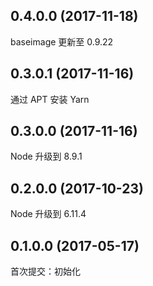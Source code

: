 ## 0.4.0.0 (2017-11-18)

baseimage 更新至 0.9.22

## 0.3.0.1 (2017-11-16)

通过 APT 安装 Yarn

## 0.3.0.0 (2017-11-16)

Node 升级到 8.9.1

## 0.2.0.0 (2017-10-23)

Node 升级到 6.11.4

## 0.1.0.0 (2017-05-17)

首次提交：初始化